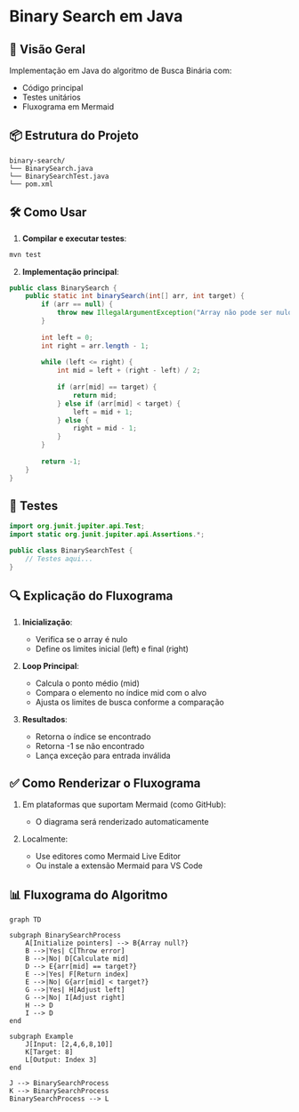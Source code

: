 # Binary Search em Java

## 📌 Visão Geral
Implementação em Java do algoritmo de Busca Binária com:
- Código principal
- Testes unitários
- Fluxograma em Mermaid

## 📦 Estrutura do Projeto

```
binary-search/
└── BinarySearch.java
└── BinarySearchTest.java
└── pom.xml
```

## 🛠️ Como Usar

1. **Compilar e executar testes**:
```bash
mvn test
```

2. **Implementação principal**:
```java
public class BinarySearch {
    public static int binarySearch(int[] arr, int target) {
        if (arr == null) {
            throw new IllegalArgumentException("Array não pode ser nulo");
        }
        
        int left = 0;
        int right = arr.length - 1;
        
        while (left <= right) {
            int mid = left + (right - left) / 2;
            
            if (arr[mid] == target) {
                return mid;
            } else if (arr[mid] < target) {
                left = mid + 1;
            } else {
                right = mid - 1;
            }
        }
        
        return -1;
    }
}
```

## 🧪 Testes

```java
import org.junit.jupiter.api.Test;
import static org.junit.jupiter.api.Assertions.*;

public class BinarySearchTest {
    // Testes aqui...
}
```

## 🔍 Explicação do Fluxograma

1. **Inicialização**:
   - Verifica se o array é nulo
   - Define os limites inicial (left) e final (right)

2. **Loop Principal**:
   - Calcula o ponto médio (mid)
   - Compara o elemento no índice mid com o alvo
   - Ajusta os limites de busca conforme a comparação

3. **Resultados**:
   - Retorna o índice se encontrado
   - Retorna -1 se não encontrado
   - Lança exceção para entrada inválida

## ✅ Como Renderizar o Fluxograma

1. Em plataformas que suportam Mermaid (como GitHub):
   - O diagrama será renderizado automaticamente

2. Localmente:
   - Use editores como Mermaid Live Editor
   - Ou instale a extensão Mermaid para VS Code
  
## 📊 Fluxograma do Algoritmo
```mermaid
graph TD

subgraph BinarySearchProcess
    A[Initialize pointers] --> B{Array null?}
    B -->|Yes| C[Throw error]
    B -->|No| D[Calculate mid]
    D --> E{arr[mid] == target?}
    E -->|Yes| F[Return index]
    E -->|No| G{arr[mid] < target?}
    G -->|Yes| H[Adjust left]
    G -->|No| I[Adjust right]
    H --> D
    I --> D
end

subgraph Example
    J[Input: [2,4,6,8,10]]
    K[Target: 8]
    L[Output: Index 3]
end

J --> BinarySearchProcess
K --> BinarySearchProcess
BinarySearchProcess --> L
```
